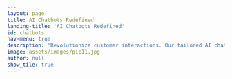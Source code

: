 ```yaml
---
layout: page
title: AI Chatbots Redefined
landing-title: 'AI Chatbots Redefined'
id: chatbots
nav-menu: true
description: 'Revolutionize customer interactions. Our tailored AI chatbots provide instant solutions, enhance user experiences, and transform engagement. Elevate your customer service now.'
image: assets/images/pic11.jpg
author: null
show_tile: true
---
```

